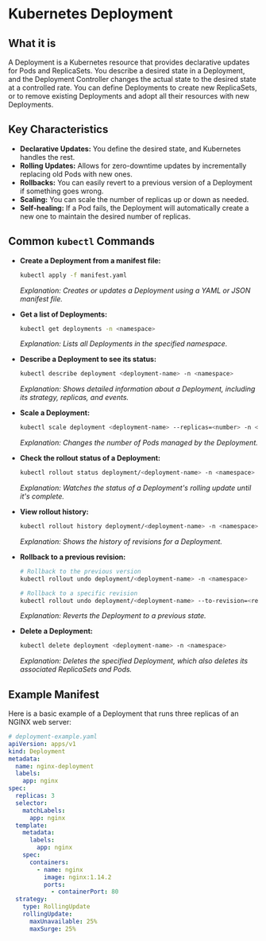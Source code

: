 # Kubernetes Deployment

## What it is

A Deployment is a Kubernetes resource that provides declarative updates for Pods and ReplicaSets. You describe a desired state in a Deployment, and the Deployment Controller changes the actual state to the desired state at a controlled rate. You can define Deployments to create new ReplicaSets, or to remove existing Deployments and adopt all their resources with new Deployments.

## Key Characteristics

- **Declarative Updates:** You define the desired state, and Kubernetes handles the rest.
- **Rolling Updates:** Allows for zero-downtime updates by incrementally replacing old Pods with new ones.
- **Rollbacks:** You can easily revert to a previous version of a Deployment if something goes wrong.
- **Scaling:** You can scale the number of replicas up or down as needed.
- **Self-healing:** If a Pod fails, the Deployment will automatically create a new one to maintain the desired number of replicas.

## Common `kubectl` Commands

- **Create a Deployment from a manifest file:**

  ```bash
  kubectl apply -f manifest.yaml
  ```

  _Explanation: Creates or updates a Deployment using a YAML or JSON manifest file._

- **Get a list of Deployments:**

  ```bash
  kubectl get deployments -n <namespace>
  ```

  _Explanation: Lists all Deployments in the specified namespace._

- **Describe a Deployment to see its status:**

  ```bash
  kubectl describe deployment <deployment-name> -n <namespace>
  ```

  _Explanation: Shows detailed information about a Deployment, including its strategy, replicas, and events._

- **Scale a Deployment:**

  ```bash
  kubectl scale deployment <deployment-name> --replicas=<number> -n <namespace>
  ```

  _Explanation: Changes the number of Pods managed by the Deployment._

- **Check the rollout status of a Deployment:**

  ```bash
  kubectl rollout status deployment/<deployment-name> -n <namespace>
  ```

  _Explanation: Watches the status of a Deployment's rolling update until it's complete._

- **View rollout history:**

  ```bash
  kubectl rollout history deployment/<deployment-name> -n <namespace>
  ```

  _Explanation: Shows the history of revisions for a Deployment._

- **Rollback to a previous revision:**

  ```bash
  # Rollback to the previous version
  kubectl rollout undo deployment/<deployment-name> -n <namespace>

  # Rollback to a specific revision
  kubectl rollout undo deployment/<deployment-name> --to-revision=<revision-number> -n <namespace>
  ```

  _Explanation: Reverts the Deployment to a previous state._

- **Delete a Deployment:**
  ```bash
  kubectl delete deployment <deployment-name> -n <namespace>
  ```
  _Explanation: Deletes the specified Deployment, which also deletes its associated ReplicaSets and Pods._

## Example Manifest

Here is a basic example of a Deployment that runs three replicas of an NGINX web server:

```yaml
# deployment-example.yaml
apiVersion: apps/v1
kind: Deployment
metadata:
  name: nginx-deployment
  labels:
    app: nginx
spec:
  replicas: 3
  selector:
    matchLabels:
      app: nginx
  template:
    metadata:
      labels:
        app: nginx
    spec:
      containers:
        - name: nginx
          image: nginx:1.14.2
          ports:
            - containerPort: 80
  strategy:
    type: RollingUpdate
    rollingUpdate:
      maxUnavailable: 25%
      maxSurge: 25%
```
